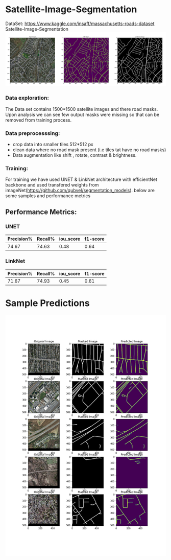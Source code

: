 # Satellite-Image-Segmentation
DataSet:  https://www.kaggle.com/insaff/massachusetts-roads-dataset
Satellite-Image-Segmentation
![plot](./template/pred2.png)
### Data exploration:
The Data set contains 1500*1500 satellite images and there road masks. Upon analysis we can see few output masks were missing so that can be removed from training process.

### Data preprocesssing:
- crop data into smaller tiles 512*512 px
- clean data where no road mask present (i.e tiles tat have no road masks)
- Data augmentation like shift , rotate, contrast & brightness.

### Training:
For training we have used UNET & LinkNet architecture with efficientNet backbone and used transfered weights from imageNet(https://github.com/qubvel/segmentation_models).
below are some samples and performance metrics

## Performance Metrics:
### UNET
| Precision% | Recall%  | iou_score |f1-score|
|------------|----------|---------  |--------|
| 74.67      | 74.63    | 0.48      | 0.64   |
### LinkNet
| Precision% | Recall%  | iou_score |f1-score|
|------------|----------|---------  |--------|
| 71.67      | 74.93    | 0.45      | 0.61   |



# Sample Predictions
![plot](./template/pred.png)
